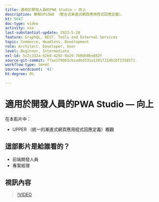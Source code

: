 ```yaml
---
title: 適用於開發人員的PWA Studio — 向上
description: 瞭解UPLOAD （整合式漸進式網頁應用程式回應定義）。
kt: 5647
doc-type: video
activity: use
last-substantial-update: 2023-5-28
feature: GraphQL, REST, Tools and External Services
topic: Commerce, Headless, Development
role: Architect, Developer, User
level: Beginner, Intermediate
exl-id: 5c2c332a-62b0-4292-9a2d-760db0be882f
source-git-commit: f7aa1f0063cbcad6d331a13817214b1bf2158571
workflow-type: tm+mt
source-wordcount: '41'
ht-degree: 0%

---
```


# 適用於開發人員的PWA Studio — 向上

在本影片中：

- UPPER （統一的漸進式網頁應用程式回應定義）概觀

## 這部影片是給誰看的？

- 前端開發人員
- 專案經理

## 視訊內容

>[!VIDEO](https://video.tv.adobe.com/v/35718?quality=12&learn=on)
